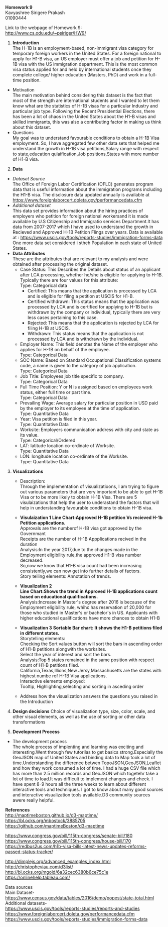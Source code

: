 __Homework 9__   
Kavyashree Sirigere Prakash  
01090444

Link to the webpage of  Homework 9:  
http://www.cs.odu.edu/~psiriger/HW9/


1. __Introduction__  
The H-1B is an employment-based, non-immigrant visa category for temporary foreign workers in the United States.    For a foreign national to apply for H1-B visa, an US employer must offer a job and petition for H-1B visa with the US immigration department. This is the most common visa status applied for and held by international students once they complete college/ higher education (Masters, PhD) and work in a full-time position.   
  * Motivation   
    The main motivation behind considering this dataset is the fact that most of the strength are international students and I wanted to let them know what are the statistics of H-1B visas for a particular Industry and particular job type. Following the Recent Presidential Elections, there has been a lot of chaos in the United States about the H1-B visas and skilled immigrants, this was also a contributing factor in making us think about this dataset.   
  * Questions  
    My goal was to understand favourable conditions to obtain a H-1B Visa employment.
    So, I have aggregated few other data sets that helped me understand the growth in H-1B visa petitions,Salary range with respect to state,education qulaification,Job positions,States with more number of H1-B visa.  
2. __Data__  
  * *Dataset Source*   
        The Office of Foreign Labor Certification (OFLC) generates program data that is useful information about the immigration programs including the H1-B visa. The disclosure data updated annually is available at https://www.foreignlaborcert.doleta.gov/performancedata.cfm   
  * *Additional dataset*   
        This data set provides information about the hiring practices of employers who petition for foreign national workersand it is made available by U.S Citizenship and Immigratio services Department.It has data from 2007-2017 which I have used to understand the growth in Recieved and Approved H-1B Petition Flings over years.  Data is available at : https://www.uscis.gov/tools/reports-studies/immigration-forms-data  
        One more data set considered i stheh Population in each state of United States.
* __Data Attributes__   
These are the attributes that are relevant to my analysis and were obtained after processing the original dataset.  
    * Case Status: This Describes the Details about status of an applicant after LCA processing, whether he/she is eligible for applying to H-1B.  
      Typically there are four values for this attribute:   
      Type: Categorical data      
        * Certified: This means that the application is processed by LCA and is eligible for filing a petition at USCIS for H1-B. 
        * Certified withdrawn: This status means that the application was processed by LCA and is certified for applying to H-1B but is withdrawn by the company or individual, typically there are very less cases pertaining to this case. 
        * Rejected: This means that the application is rejected by LCA for filing H-1B at USCIS.  
        * Withdrawn: This status means that the application is not processed by LCA and is withdrawn by the individual. 
    * Employer Name: This field denotes the Name of the employer who applies for H-1B on behalf of the employee.    
      Type: Categorical Data   
    * SOC Name: Based on Standard Occupational Classification systems code, a name is given to the category of job application.    
      Type: Categorical Data    
    * Job Title: Employees job title specific to company.   
      Type: Categorical Data 
    * Full Time Position: Y or N is assigned based on employees work status, either full time or part time.   
      Type: Categorical Data 
    * Prevailing Wage: Average salary for particular position in USD paid by the employer to its employee at the time of application.    
      Type: Quantitative Data 
    * Year: Visa petition is filed in this year.    
      Type: Quantitative Data 
    *  Worksite: Employers communication address with city and state as its value.    
      Type: Categorical/Ordered 
    * LAT: latitude location co-ordinate of Worksite.      
      Type: Quantitative Data 
    * LON: longitude location co-ordinate of the Worksite.    
      Type: Quantitative Data   
3. __Visualizations__
   * Description:  
     Through the implementation of visualizatioons, I am trying to figure out various parameters that are very important to be able to get H-1B Visa or to be more likely to obtain H-1B Visa.
     There are 5 visulaizations that help the user to underastand the factors that will help in understanding favourable conditions to obtain H-1B visa.
    * __Visulaization 1__
    __Line Chart:Approved H-1B petition Vs recieved H-1b Petition applications.__  
      Approvals are the numberof H-1B visa got approved by the Governmant  
      Receipts are the number of H-1B Appplications recived in the duration  
      Analysis:In the year 2017,due to the changes made in the Employment eligibility rule,the approved H1-B visa number decreased.  
      So,now we know that H1-B visa count had been increasing consistently,we can now get into further details of factors.    
      Story telling elements: Annotation of trends.
    * __Visualization 2__  
    __Line Chart:Shows the trend in Approved H-1B applications count based on educational qualifications.__  
    Analysis:Increase in Master's degree after 2016 is because of the Employment eligibility rule, whihc has reservation of 20,000 for those who studied in Master's or bachelor's in US.
    Applicants with higher educational qualifications have more chances to obtain H1-B
    * __Visualization 3__
      __Sortable Bar chart: It shows the H1-B petitions filed in different states.__   
      Storytelling elements:  
        Checking the Sort values button will sort the bars in ascending order of H1-B petitions alongwith the worksites.  
        Select the year of interest and sort the bars.   
      Analysis:Top 5 states remained in the same position with respect count of H1-B petitions filed.   
      California,Texas,Illions,New Jersy,Massachusetts are the states with highest numbe rof H-1B Visa applications.  
      Interactive elements employed:  
      Tooltip, Highlighting,selecting and sorting in asceding order


   * Address how the visualization answers the questions you raised in the Introduction  
 
 
4. __Design decisions__
 Choice of visualization type, size, color, scale, and other visual elements, as well as the use of sorting or other data transformations  
 
5. __Development Process__
  * The development process  
    The whole process of implenting and learning was exciting and interesting.Went through few tutorilas to get basics strong.Especially the GeoJSON map of United States and binding data to Map took a lot of time.Understanding the difference betwen TopoJSON,GeoJSON,Leaflet and how they work consumed a lot of time. 
    I had a huge CSV file which has more than 2.5 million records and GeoJSON which togetehr take a lot of time to load.It was difficult to implement changes and check.
    I have spent 8-9 hours all the three weeks to learn about different interactive tools and techniques.
    I got to know about many good sources and interactive visualization tools available.D3 community sources awere really helpful.
 

__References__   
http://maptimeboston.github.io/d3-maptime/  
https://bl.ocks.org/mbostock/3885705  
https://github.com/maptimeBoston/d3-maptime  

https://www.congress.gov/bill/115th-congress/senate-bill/180   
https://www.congress.gov/bill/115th-congress/house-bill/170  
https://redbus2us.com/h1b-visa-bills-latest-news-updates-reforms-passed-status-tracker/  

http://dimplejs.org/advanced_examples_index.html  
http://christopheviau.com/d3list/   
http://bl.ocks.org/mgold/6a32cec6380b6ce75c1e  
https://onlinehelp.tableau.com/  

Data sources  
Main Dataset-  
https://www.census.gov/data/tables/2016/demo/popest/state-total.html  
Additional datasets-   
https://www.uscis.gov/tools/reports-studies/reports-and-studies  
https://www.foreignlaborcert.doleta.gov/performancedata.cfm  
https://www.uscis.gov/tools/reports-studies/immigration-forms-data


